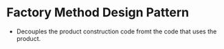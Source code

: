 # Factory Method Design Pattern

- Decouples the product construction code fromt the code that uses the product.

